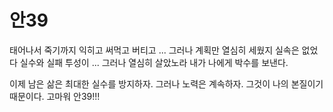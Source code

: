 # 안39
태어나서 죽기까지
익히고 써먹고 버티고 ...
그러나 계획만 열심히 세웠지 실속은 없었다
실수와 실패 투성이
...
그러나 열심히 살았노라
내가 나에게 박수를 보낸다.

이제 남은 삶은 최대한 실수를 방지하자.
그러나 노력은 계속하자.
그것이 나의 본질이기 때문이다.
고마워 안39!!!
